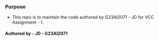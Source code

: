 ### Purpose
- This repo is to maintain the code authored by G23AI2071 - JD for VCC Assignment - 1.

#### Authored by - JD - G23AI2071